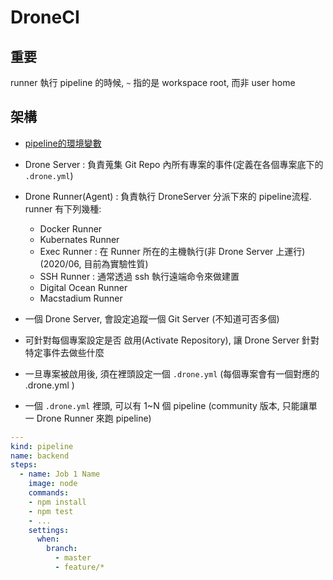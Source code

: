 # DroneCI

## 重要

runner 執行 pipeline 的時候, `~` 指的是 workspace root, 而非 user home

## 架構

- [pipeline的環境變數](https://exec-runner.docs.drone.io/configuration/variables/)

- Drone Server        : 負責蒐集 Git Repo 內所有專案的事件(定義在各個專案底下的 `.drone.yml`)
- Drone Runner(Agent) : 負責執行 DroneServer 分派下來的 pipeline流程. runner 有下列幾種:
  - Docker Runner
  - Kubernates Runner
  - Exec Runner : 在 Runner 所在的主機執行(非 Drone Server 上運行)(2020/06, 目前為實驗性質)
  - SSH Runner : 通常透過 ssh 執行遠端命令來做建置
  - Digital Ocean Runner
  - Macstadium Runner

- 一個 Drone Server, 會設定追蹤一個 Git Server (不知道可否多個)
- 可針對每個專案設定是否 啟用(Activate Repository), 讓 Drone Server 針對特定事件去做些什麼
- 一旦專案被啟用後, 須在裡頭設定一個 `.drone.yml` (每個專案會有一個對應的 .drone.yml )
- 一個 `.drone.yml` 裡頭, 可以有 1~N 個 pipeline (community 版本, 只能讓單一 Drone Runner 來跑 pipeline)


```yml
---
kind: pipeline
name: backend
steps:
  - name: Job 1 Name
    image: node
    commands:
    - npm install
    - npm test
    - ...
    settings:
      when:
        branch:
          - master
          - feature/*
```